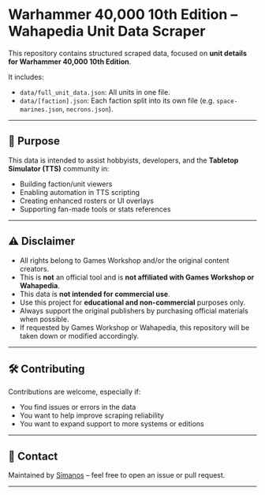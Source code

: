 # Warhammer 40,000 10th Edition – Wahapedia Unit Data Scraper

This repository contains structured scraped data, focused on **unit details for Warhammer 40,000 10th Edition**.

It includes:
- `data/full_unit_data.json`: All units in one file.
- `data/[faction].json`: Each faction split into its own file (e.g. `space-marines.json`, `necrons.json`).

---

## 🎯 Purpose

This data is intended to assist hobbyists, developers, and the **Tabletop Simulator (TTS)** community in:
- Building faction/unit viewers
- Enabling automation in TTS scripting
- Creating enhanced rosters or UI overlays
- Supporting fan-made tools or stats references

---

## ⚠️ Disclaimer

- All rights belong to Games Workshop and/or the original content creators.
- This is **not** an official tool and is **not affiliated with Games Workshop or Wahapedia**.
- This data is **not intended for commercial use**.
- Use this project for **educational and non-commercial** purposes only.
- Always support the original publishers by purchasing official materials when possible.
- If requested by Games Workshop or Wahapedia, this repository will be taken down or modified accordingly.

---

## 🛠️ Contributing

Contributions are welcome, especially if:
- You find issues or errors in the data
- You want to help improve scraping reliability
- You want to expand support to more systems or editions

---

## 👤 Contact

Maintained by [Simanos](https://github.com/Simanos89) – feel free to open an issue or pull request.

---
